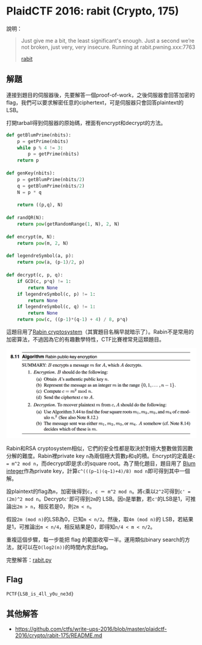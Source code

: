 # PlaidCTF 2016: rabit (Crypto, 175)

說明：
> Just give me a bit, the least significant's enough. Just a second we’re not broken, just very, very insecure. Running at rabit.pwning.xxx:7763
>
> [rabit](https://github.com/ctfs/write-ups-2016/blob/6b72ec5ceb7aba2b123c71a468603a84ec945f7e/plaidctf-2016/crypto/rabit-175/rabit_8b98cc38ab1d0597ee51a30425d34d2e.tgz)

## 解題

連接到題目的伺服器後，先要解答一個proof-of-work，之後伺服器會回答加密的flag，我們可以要求解密任意的ciphertext，可是伺服器只會回答plaintext的LSB。

打開tarball得到伺服器的原始碼，裡面有encrypt和decrypt的方法。

```python
def getBlumPrime(nbits):
    p = getPrime(nbits)
    while p % 4 != 3:
        p = getPrime(nbits)
    return p

def genKey(nbits):
    p = getBlumPrime(nbits/2)
    q = getBlumPrime(nbits/2)
    N = p * q

    return ((p,q), N)

def randQR(N):
    return pow(getRandomRange(1, N), 2, N)

def encrypt(m, N):
    return pow(m, 2, N)

def legendreSymbol(a, p):
    return pow(a, (p-1)/2, p)

def decrypt(c, p, q):
    if GCD(c, p*q) != 1:
        return None
    if legendreSymbol(c, p) != 1:
        return None
    if legendreSymbol(c, q) != 1:
        return None
    return pow(c, ((p-1)*(q-1) + 4) / 8, p*q)

```

這題目用了[Rabin cryptosystem](https://en.wikipedia.org/wiki/Rabin_cryptosystem)（其實題目名稱早就暗示了）。Rabin不是常用的加密算法，不過因為它的有趣數學特性，CTF比賽裡常見這類題目。

![rabin](rabin.png)

Rabin和RSA cryptosystem相似，它們的安全性都是取決於對極大整數做質因數分解的難度。Rabin裡private key `n`為兩個極大質數`p`和`q`的積。Encrypt的定義是`c = m^2 mod n`，而decrypt即是求`c`的square root。為了簡化題目，題目用了 [Blum integer](https://en.wikipedia.org/wiki/Rabin_cryptosystem)作為private key，計算`c^(((p−1)(q−1)+4)/8) mod n`即可得到其中一個解。

設plaintext的flag為`m`，加密後得到`c`，`c ＝ m^2 mod n`。將`c`乘以`2^2`可得到`c' = (2m)^2 mod n`。Decrypt`c'`即可得到`2m`的 LSB。因`n`是單數，若`c'`的LSB是1，可推論出`2m > n`，相反若是0，則`2m < n`。

假設`2m (mod n)`的LSB為0，已知`m < n/2`。然後，取`4m (mod n)`的 LSB，若結果是1，可推論出`m < n/4`，相反結果是0，即得知`n/4 < m < n/2`。

重複這個步驟，每一步能把 flag 的範圍收窄一半。運用類似binary search的方法，就可以在`O(log2(n))`的時間內求出flag。

完整解答：[rabit.py](rabit.py)

## Flag

```
PCTF{LSB_is_4ll_y0u_ne3d}
```

## 其他解答

- https://github.com/ctfs/write-ups-2016/blob/master/plaidctf-2016/crypto/rabit-175/README.md